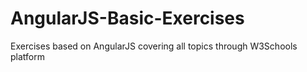 # AngularJS-Basic-Exercises
Exercises based on AngularJS covering all topics through W3Schools platform
